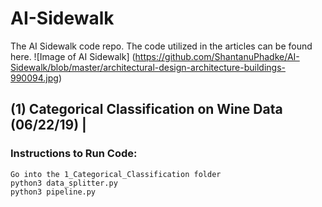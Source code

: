 # AI-Sidewalk
The AI Sidewalk code repo. The code utilized in the articles can be found here.
![Image of AI Sidewalk]
(https://github.com/ShantanuPhadke/AI-Sidewalk/blob/master/architectural-design-architecture-buildings-990094.jpg)

## (1) Categorical Classification on Wine Data (06/22/19) | 
### Instructions to Run Code:
  ```
  Go into the 1_Categorical_Classification folder
  python3 data_splitter.py
  python3 pipeline.py
  ```
